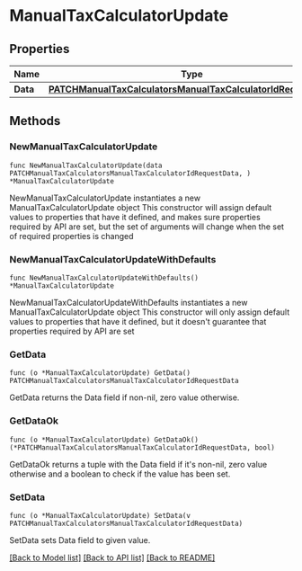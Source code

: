 # ManualTaxCalculatorUpdate

## Properties

Name | Type | Description | Notes
------------ | ------------- | ------------- | -------------
**Data** | [**PATCHManualTaxCalculatorsManualTaxCalculatorIdRequestData**](PATCHManualTaxCalculatorsManualTaxCalculatorIdRequestData.md) |  | 

## Methods

### NewManualTaxCalculatorUpdate

`func NewManualTaxCalculatorUpdate(data PATCHManualTaxCalculatorsManualTaxCalculatorIdRequestData, ) *ManualTaxCalculatorUpdate`

NewManualTaxCalculatorUpdate instantiates a new ManualTaxCalculatorUpdate object
This constructor will assign default values to properties that have it defined,
and makes sure properties required by API are set, but the set of arguments
will change when the set of required properties is changed

### NewManualTaxCalculatorUpdateWithDefaults

`func NewManualTaxCalculatorUpdateWithDefaults() *ManualTaxCalculatorUpdate`

NewManualTaxCalculatorUpdateWithDefaults instantiates a new ManualTaxCalculatorUpdate object
This constructor will only assign default values to properties that have it defined,
but it doesn't guarantee that properties required by API are set

### GetData

`func (o *ManualTaxCalculatorUpdate) GetData() PATCHManualTaxCalculatorsManualTaxCalculatorIdRequestData`

GetData returns the Data field if non-nil, zero value otherwise.

### GetDataOk

`func (o *ManualTaxCalculatorUpdate) GetDataOk() (*PATCHManualTaxCalculatorsManualTaxCalculatorIdRequestData, bool)`

GetDataOk returns a tuple with the Data field if it's non-nil, zero value otherwise
and a boolean to check if the value has been set.

### SetData

`func (o *ManualTaxCalculatorUpdate) SetData(v PATCHManualTaxCalculatorsManualTaxCalculatorIdRequestData)`

SetData sets Data field to given value.



[[Back to Model list]](../README.md#documentation-for-models) [[Back to API list]](../README.md#documentation-for-api-endpoints) [[Back to README]](../README.md)


